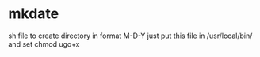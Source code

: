 # mkdate
sh file to create directory in format M-D-Y
just put this file in /usr/local/bin/ and set chmod ugo+x 
